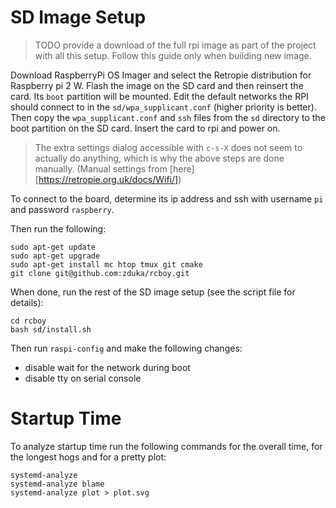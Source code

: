 # SD Image Setup

> TODO provide a download of the full rpi image as part of the project with all this setup. Follow this guide only when building new image. 

Download RaspberryPi OS Imager and select the Retropie distribution for Raspberry pi 2 W. Flash the image on the SD card and then reinsert the card. Its `boot` partition will be mounted. Edit the default networks the RPI should connect to in the `sd/wpa_supplicant.conf` (higher priority is better). Then copy the `wpa_supplicant.conf` and `ssh` files from the `sd` directory to the boot partition on the SD card. Insert the card to rpi and power on. 

> The extra settings dialog accessible with `c-s-X` does not seem to actually do anything, which is why the above steps are done manually. (Manual settings from [here][https://retropie.org.uk/docs/Wifi/])

To connect to the board, determine its ip address and ssh with username `pi` and password `raspberry`. 

Then run the following:

    sudo apt-get update
    sudo apt-get upgrade
    sudo apt-get install mc htop tmux git cmake
    git clone git@github.com:zduka/rcboy.git

When done, run the rest of the SD image setup (see the script file for details):

    cd rcboy
    bash sd/install.sh

Then run `raspi-config` and make the following changes:

- disable wait for the network during boot
- disable tty on serial console

# Startup Time

To analyze startup time run the following commands for the overall time, for the longest hogs and for a pretty plot:

    systemd-analyze
    systemd-analyze blame
    systemd-analyze plot > plot.svg




